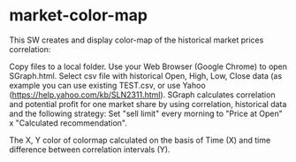 # market-color-map
This SW creates and display color-map of the historical market prices correlation:

Copy files to a local folder. Use your Web Browser (Google Chrome) to open SGraph.html.
Select csv file with historical Open, High, Low, Close data (as example you can use existing TEST.csv, or use Yahoo (https://help.yahoo.com/kb/SLN2311.html).
SGraph calculates correlation and potential profit for one market share by using correlation, historical data and the following strategy: Set "sell limit" every morning to "Price at Open" x "Calculated recommendation".

The X, Y color of colormap calculated on the basis of Time (X) and time difference between correlation intervals (Y).
